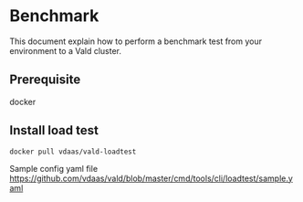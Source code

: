 # Benchmark

This document explain how to perform a benchmark test from your environment to a Vald cluster. 

## Prerequisite

docker


## Install load test

```
docker pull vdaas/vald-loadtest
```

Sample config yaml file
https://github.com/vdaas/vald/blob/master/cmd/tools/cli/loadtest/sample.yaml
